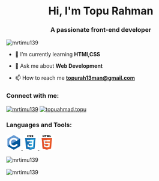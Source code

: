 <h1 align="center">Hi, I'm Topu Rahman </h1>
<h3 align="center">A passionate front-end developer</h3>

<p align="left"> <img src="https://komarev.com/ghpvc/?username=mrtimu139&label=Profile%20views&color=0e75b6&style=flat" alt="mrtimu139" /> </p>

- 🌱 I’m currently learning **HTMl,CSS**

- 💬 Ask me about **Web Development**

- 📫 How to reach me **topurah13man@gmail.com**

<h3 align="left">Connect with me:</h3>
<p align="left">
<a href="https://linkedin.com/in/mrtimu139" target="blank"><img align="center" src="https://raw.githubusercontent.com/rahuldkjain/github-profile-readme-generator/master/src/images/icons/Social/linked-in-alt.svg" alt="mrtimu139" height="30" width="40" /></a>
<a href="https://fb.com/topuahmad.topu" target="blank"><img align="center" src="https://raw.githubusercontent.com/rahuldkjain/github-profile-readme-generator/master/src/images/icons/Social/facebook.svg" alt="topuahmad.topu" height="30" width="40" /></a>
</p>

<h3 align="left">Languages and Tools:</h3>
<p align="left"> <a href="https://www.cprogramming.com/" target="_blank" rel="noreferrer"> <img src="https://raw.githubusercontent.com/devicons/devicon/master/icons/c/c-original.svg" alt="c" width="40" height="40"/> </a> <a href="https://www.w3schools.com/css/" target="_blank" rel="noreferrer"> <img src="https://raw.githubusercontent.com/devicons/devicon/master/icons/css3/css3-original-wordmark.svg" alt="css3" width="40" height="40"/> </a> <a href="https://www.w3.org/html/" target="_blank" rel="noreferrer"> <img src="https://raw.githubusercontent.com/devicons/devicon/master/icons/html5/html5-original-wordmark.svg" alt="html5" width="40" height="40"/> </a> </p>

<p><img align="center" src="https://github-readme-stats.vercel.app/api/top-langs?username=mrtimu139&show_icons=true&locale=en&layout=compact" alt="mrtimu139" /></p>

<p><img align="center" src="https://github-readme-streak-stats.herokuapp.com/?user=mrtimu139&" alt="mrtimu139" /></p>

